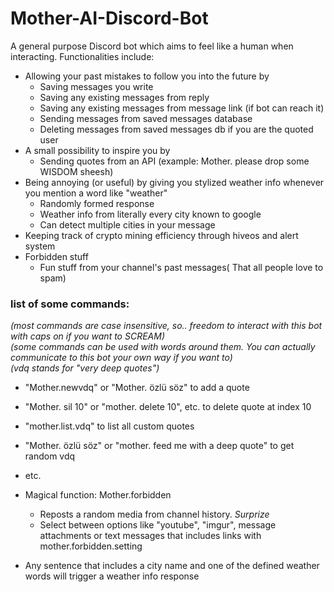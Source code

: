 # Mother-AI-Discord-Bot

A general purpose Discord bot which aims to feel like a human when interacting. Functionalities include:

- Allowing your past mistakes to follow you into the future by
  - Saving messages you write
  - Saving any existing messages from reply
  - Saving any existing messages from message link (if bot can reach it)
  - Sending messages from saved messages database
  - Deleting messages from saved messages db if you are the quoted user
- A small possibility to inspire you by
  - Sending quotes from an API (example: Mother. please drop some WISDOM sheesh)
- Being annoying (or useful) by giving you stylized weather info whenever you mention a word like "weather"
  - Randomly formed response 
  - Weather info from literally every city known to google
  - Can detect multiple cities in your message
- Keeping track of crypto mining efficiency through hiveos and alert system
- Forbidden stuff
  - Fun stuff from your channel's past messages( That all people love to spam)

### list of some commands:<br/>
*(most commands are case insensitive, so.. freedom to interact with this bot with caps on if you want to SCREAM)*<br/>
*(some commands can be used with words around them. You can actually communicate to this bot your own way if you want to)*<br/>
*(vdq stands for "very deep quotes")*
- "Mother.newvdq" or "Mother. özlü söz" to add a quote
- "Mother. sil 10" or "mother. delete 10", etc. to delete quote at index 10
- "mother.list.vdq" to list all custom quotes
- "Mother. özlü söz" or "mother. feed me with a deep quote" to get random vdq 
- etc.

- Magical function: Mother.forbidden<br/>
  - Reposts a random media from channel history. *Surprize*
  - Select between options like "youtube", "imgur", message attachments or text messages that includes links with mother.forbidden.setting
  
- Any sentence that includes a city name and one of the defined weather words will trigger a weather info response
